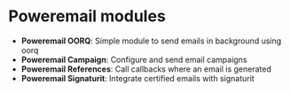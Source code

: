 # Poweremail modules

- **Poweremail OORQ**: Simple module to send emails in background using oorq
- **Poweremail Campaign**: Configure and send email campaigns
- **Poweremail References**: Call callbacks where an email is generated
- **Poweremail Signaturit**: Integrate certified emails with signaturit
